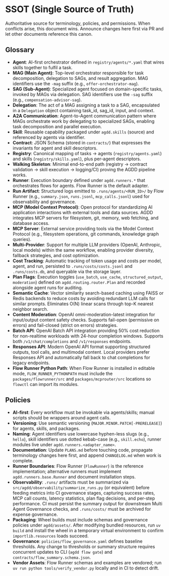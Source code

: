 # SSOT (Single Source of Truth)
Authoritative source for terminology, policies, and permissions. When conflicts arise, this document wins. Announce changes here first via PR and let other documents reference this canon.

## Glossary
- **Agent**: AI-first orchestrator defined in `registry/agents/*.yaml` that wires skills together to fulfil a task.
- **MAG (Main Agent)**: Top-level orchestrator responsible for task decomposition, delegation to SAGs, and result aggregation. MAG identifiers use the `-mag` suffix (e.g., `offer-orchestrator-mag`).
- **SAG (Sub-Agent)**: Specialized agent focused on domain-specific tasks, invoked by MAGs via delegation. SAG identifiers use the `-sag` suffix (e.g., `compensation-advisor-sag`).
- **Delegation**: The act of a MAG assigning a task to a SAG, encapsulated in a `Delegation` object containing task_id, sag_id, input, and context.
- **A2A Communication**: Agent-to-Agent communication pattern where MAGs orchestrate work by delegating to specialized SAGs, enabling task decomposition and parallel execution.
- **Skill**: Reusable capability packaged under `agdd.skills` (source) and referenced by agents via identifier.
- **Contract**: JSON Schema (stored in `contracts/`) that expresses the invariants for agent and skill descriptors.
- **Registry**: Canonical mapping of tasks -> agents (`registry/agents.yaml`) and skills (`registry/skills.yaml`), plus per-agent descriptors.
- **Walking Skeleton**: Minimal end-to-end path (registry -> contract validation -> skill execution -> logging/CI) proving the AGDD pipeline works.
- **Runner**: Execution boundary defined under `agdd.runners.*` that orchestrates flows for agents. Flow Runner is the default adapter.
- **Run Artifact**: Structured logs emitted to `.runs/agents/<RUN_ID>/` by Flow Runner (e.g., `summary.json`, `runs.jsonl`, `mcp_calls.jsonl`) used for observability and governance.
- **MCP (Model Context Protocol)**: Open protocol for standardizing AI application interactions with external tools and data sources. AGDD integrates MCP servers for filesystem, git, memory, web fetching, and database access.
- **MCP Server**: External service providing tools via the Model Context Protocol (e.g., filesystem operations, git commands, knowledge graph queries).
- **Multi-Provider**: Support for multiple LLM providers (OpenAI, Anthropic, local models) within the same workflow, enabling provider diversity, fallback strategies, and cost optimization.
- **Cost Tracking**: Automatic tracking of token usage and costs per model, agent, and run, persisted to `.runs/costs/costs.jsonl` and `.runs/costs.db`, and queryable via the storage layer.
- **Plan Flags**: Execution toggles (`use_batch`, `use_cache`, `structured_output`, `moderation`) defined on `agdd.routing.router.Plan` and recorded alongside agent runs for auditing.
- **Semantic Cache**: Vector similarity search-based caching using FAISS or Redis backends to reduce costs by avoiding redundant LLM calls for similar prompts. Eliminates O(N) linear scans through top-K nearest neighbor search.
- **Content Moderation**: OpenAI omni-moderation-latest integration for input/output content safety checks. Supports fail-open (permissive on errors) and fail-closed (strict on errors) strategies.
- **Batch API**: OpenAI Batch API integration providing 50% cost reduction for non-realtime workloads with 24-hour completion windows. Supports both `/v1/chat/completions` and `/v1/responses` endpoints.
- **Responses API**: Modern OpenAI API format supporting structured outputs, tool calls, and multimodal content. Local providers prefer Responses API and automatically fall back to chat completions for legacy endpoints.
- **Flow Runner Python Path**: When Flow Runner is installed in editable mode, `FLOW_RUNNER_PYTHONPATH` must include the `packages/flowrunner/src` and `packages/mcprouter/src` locations so `flowctl` can import its modules.

## Policies
- **AI-first**: Every workflow must be invokable via agents/skills; manual scripts should be wrappers around agent calls.
- **Versioning**: Use semantic versioning (`MAJOR.MINOR.PATCH[-PRERELEASE]`) for agents, skills, and packages.
- **Naming**: Agent identifiers use lowercase hyphen-less slugs (e.g., `hello`), skill identifiers use dotted kebab-case (e.g., `skill.echo`), runner modules live under `agdd.runners.<adapter_name>`.
- **Documentation**: Update `PLANS.md` before touching code, propagate terminology changes here first, and append `CHANGELOG.md` when work is complete.
- **Runner Boundaries**: Flow Runner (`FlowRunner`) is the reference implementation; alternative runners must implement `agdd.runners.base.Runner` and document installation steps.
- **Observability**: `.runs/` artifacts must be summarized via `src/agdd/observability/summarize_runs.py` (or equivalent) before feeding metrics into CI governance stages, capturing success rates, MCP call counts, latency statistics, plan flag decisions, and per-step performance. CI must persist the summary output for downstream Multi Agent Governance checks, and `.runs/costs/` must be archived for expense governance.
- **Packaging**: Wheel builds must include schemas and governance policies under `agdd/assets/`. After modifying bundled resources, run `uv build` and install the wheel in a temporary virtual environment to confirm `importlib.resources` loads succeed.
- **Governance**: `policies/flow_governance.yaml` defines baseline thresholds. Any change to thresholds or summary structure requires concurrent updates to CLI (`agdd flow gate`) and `contracts/flow_summary.schema.json`.
- **Vendor Assets**: Flow Runner schemas and examples are vendored; run `uv run python tools/verify_vendor.py` locally and in CI to detect drift.
